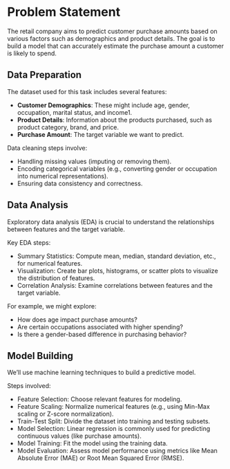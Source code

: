 # Problem Statement
The retail company aims to predict customer purchase amounts based on various factors such as demographics and product details. The goal is to build a model that can accurately estimate the purchase amount a customer is likely to spend.

## Data Preparation
The dataset used for this task includes several features:

- **Customer Demographics**: These might include age, gender, occupation, marital status, and income1.
- **Product Details**: Information about the products purchased, such as product category, brand, and price.
- **Purchase Amount**: The target variable we want to predict.

Data cleaning steps involve:

- Handling missing values (imputing or removing them).
- Encoding categorical variables (e.g., converting gender or occupation into numerical representations).
- Ensuring data consistency and correctness.

## Data Analysis
Exploratory data analysis (EDA) is crucial to understand the relationships between features and the target variable.

Key EDA steps:

- Summary Statistics: Compute mean, median, standard deviation, etc., for numerical features.
- Visualization: Create bar plots, histograms, or scatter plots to visualize the distribution of features.
- Correlation Analysis: Examine correlations between features and the target variable.

For example, we might explore:

- How does age impact purchase amounts?
- Are certain occupations associated with higher spending?
- Is there a gender-based difference in purchasing behavior?

## Model Building
We’ll use machine learning techniques to build a predictive model.

Steps involved:

- Feature Selection: Choose relevant features for modeling.
- Feature Scaling: Normalize numerical features (e.g., using Min-Max scaling or Z-score normalization).
- Train-Test Split: Divide the dataset into training and testing subsets.
- Model Selection: Linear regression is commonly used for predicting continuous values (like purchase amounts).
- Model Training: Fit the model using the training data.
- Model Evaluation: Assess model performance using metrics like Mean Absolute Error (MAE) or Root Mean Squared Error (RMSE).
